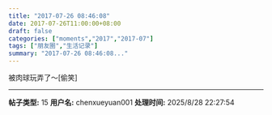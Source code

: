 ```yaml
---
title: "2017-07-26 08:46:08"
date: 2017-07-26T11:00:00+08:00
draft: false
categories: ["moments","2017","2017-07"]
tags: ["朋友圈","生活记录"]
summary: "2017-07-26 08:46:08..."
---
```


被肉球玩弄了～[偷笑]

---

**帖子类型:** 15
**用户名:** chenxueyuan001
**处理时间:** 2025/8/28 22:27:54